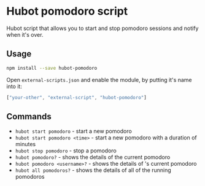 # Hubot pomodoro script

Hubot script that allows you to start and stop pomodoro sessions and notify when it's over.

Usage
-----
```sh
npm install --save hubot-pomodoro
```

Open `external-scripts.json` and enable the module, by putting it's name into it:

```javascript
["your-other", "external-script", "hubot-pomodoro"]
```

## Commands

* `hubot start pomodoro` - start a new pomodoro
* `hubot start pomodoro <time>` - start a new pomodoro with a duration of <time> minutes
* `hubot stop pomodoro` - stop a pomodoro
* `hubot pomodoro?` - shows the details of the current pomodoro
* `hubot pomodoro <username>?` - shows the details of <username>'s current pomodoro
* `hubot all pomodoros?` - shows the details of all of the running pomodoros
